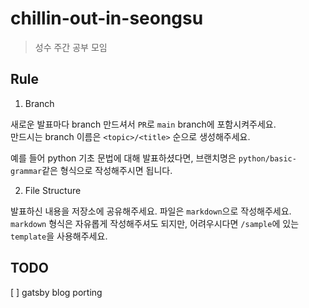 # chillin-out-in-seongsu

> 성수 주간 공부 모임

## Rule

1. Branch

새로운 발표마다 branch 만드셔서 `PR`로 `main` branch에 포함시켜주세요.  
만드시는 branch 이름은 `<topic>/<title>` 순으로 생성해주세요.  

예를 들어 python 기초 문법에 대해 발표하셨다면, 브랜치명은 `python/basic-grammar`같은 형식으로 작성해주시면 됩니다.  

2. File Structure

발표하신 내용을 저장소에 공유해주세요. 파일은 `markdown`으로 작성해주세요.  
`markdown` 형식은 자유롭게 작성해주셔도 되지만, 어려우시다면 `/sample`에 있는 `template`을 사용해주세요.  

## TODO

[ ] gatsby blog porting
